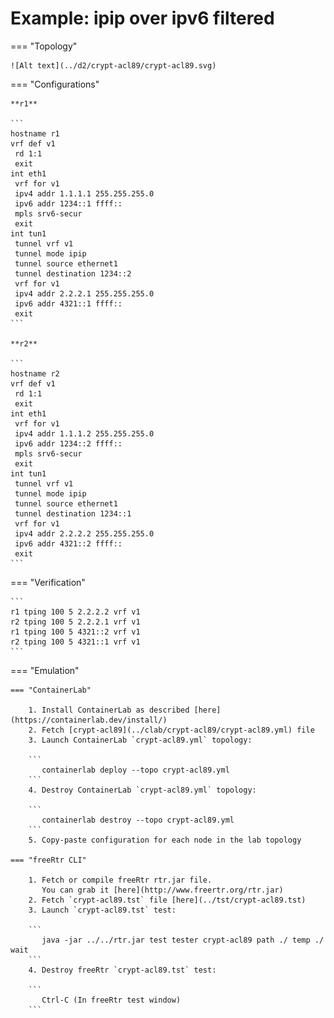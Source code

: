 # Example: ipip over ipv6 filtered

=== "Topology"

    ![Alt text](../d2/crypt-acl89/crypt-acl89.svg)

=== "Configurations"

    **r1**

    ```
    hostname r1
    vrf def v1
     rd 1:1
     exit
    int eth1
     vrf for v1
     ipv4 addr 1.1.1.1 255.255.255.0
     ipv6 addr 1234::1 ffff::
     mpls srv6-secur
     exit
    int tun1
     tunnel vrf v1
     tunnel mode ipip
     tunnel source ethernet1
     tunnel destination 1234::2
     vrf for v1
     ipv4 addr 2.2.2.1 255.255.255.0
     ipv6 addr 4321::1 ffff::
     exit
    ```

    **r2**

    ```
    hostname r2
    vrf def v1
     rd 1:1
     exit
    int eth1
     vrf for v1
     ipv4 addr 1.1.1.2 255.255.255.0
     ipv6 addr 1234::2 ffff::
     mpls srv6-secur
     exit
    int tun1
     tunnel vrf v1
     tunnel mode ipip
     tunnel source ethernet1
     tunnel destination 1234::1
     vrf for v1
     ipv4 addr 2.2.2.2 255.255.255.0
     ipv6 addr 4321::2 ffff::
     exit
    ```

=== "Verification"

    ```
    r1 tping 100 5 2.2.2.2 vrf v1
    r2 tping 100 5 2.2.2.1 vrf v1
    r1 tping 100 5 4321::2 vrf v1
    r2 tping 100 5 4321::1 vrf v1
    ```

=== "Emulation"

    === "ContainerLab"

        1. Install ContainerLab as described [here](https://containerlab.dev/install/)  
        2. Fetch [crypt-acl89](../clab/crypt-acl89/crypt-acl89.yml) file  
        3. Launch ContainerLab `crypt-acl89.yml` topology:  

        ```
           containerlab deploy --topo crypt-acl89.yml  
        ```
        4. Destroy ContainerLab `crypt-acl89.yml` topology:  

        ```
           containerlab destroy --topo crypt-acl89.yml  
        ```
        5. Copy-paste configuration for each node in the lab topology

    === "freeRtr CLI"

        1. Fetch or compile freeRtr rtr.jar file.  
           You can grab it [here](http://www.freertr.org/rtr.jar)  
        2. Fetch `crypt-acl89.tst` file [here](../tst/crypt-acl89.tst)  
        3. Launch `crypt-acl89.tst` test:  

        ```
           java -jar ../../rtr.jar test tester crypt-acl89 path ./ temp ./ wait
        ```
        4. Destroy freeRtr `crypt-acl89.tst` test:  

        ```
           Ctrl-C (In freeRtr test window)
        ```

